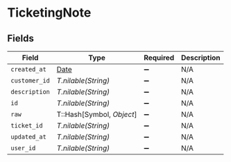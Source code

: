 # TicketingNote


## Fields

| Field                                                                | Type                                                                 | Required                                                             | Description                                                          |
| -------------------------------------------------------------------- | -------------------------------------------------------------------- | -------------------------------------------------------------------- | -------------------------------------------------------------------- |
| `created_at`                                                         | [Date](https://ruby-doc.org/stdlib-2.6.1/libdoc/date/rdoc/Date.html) | :heavy_minus_sign:                                                   | N/A                                                                  |
| `customer_id`                                                        | *T.nilable(String)*                                                  | :heavy_minus_sign:                                                   | N/A                                                                  |
| `description`                                                        | *T.nilable(String)*                                                  | :heavy_minus_sign:                                                   | N/A                                                                  |
| `id`                                                                 | *T.nilable(String)*                                                  | :heavy_minus_sign:                                                   | N/A                                                                  |
| `raw`                                                                | T::Hash[Symbol, *Object*]                                            | :heavy_minus_sign:                                                   | N/A                                                                  |
| `ticket_id`                                                          | *T.nilable(String)*                                                  | :heavy_minus_sign:                                                   | N/A                                                                  |
| `updated_at`                                                         | *T.nilable(String)*                                                  | :heavy_minus_sign:                                                   | N/A                                                                  |
| `user_id`                                                            | *T.nilable(String)*                                                  | :heavy_minus_sign:                                                   | N/A                                                                  |